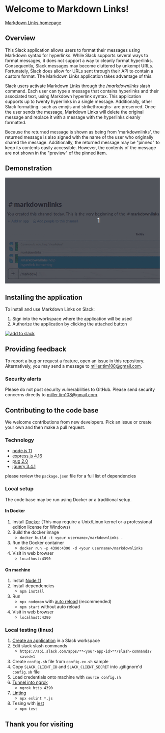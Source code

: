 # Welcome to Markdown Links!
[Markdown Links homepage](https://markdownlinks.io)

## Overview
This Slack application allows users to format their messages using Markdown syntax for hyperlinks. While Slack supports several ways to format messages, it does not support a way to cleanly format hyperlinks. Consequently, Slack messages may become cluttered by unkempt URLs. Fortunately, Slack does allow for URLs sent through their API to contain a custom format. The Markdown Links application takes advantage of this.

Slack users activate Markdown Links through the _/markdownlinks_ slash command. Each user can type a message that contains hyperlinks and their associated text, using Markdown hyperlink syntax. This application supports up to twenty hyperlinks in a single message. Additionally, other Slack formatting -such as emojis and strikethroughs- are preserved. Once the user sends the message, Markdown Links will delete the original message and replace it with a message with the hyperlinks cleanly formatted. 

Because the returned message is shown as being from 'markdownlinks', the returned message is also signed with the name of the user who originally shared the message. Additionally, the returned message may be "pinned" to keep its contents easily accessible. However, the contents of the message are not shown in the "preview" of the pinned item.

## Demonstration
![image](public/img/nasa_dmv_demo_optimize.gif)

## Installing the application
To install and use Markdown Links on Slack:
1) Sign into the workspace where the application will be used
2) Authorize the application by clicking the attached button

<a title="add to slack" href="https://slack.com/oauth/authorize?client_id=588720890436.589085146405&scope=commands"><img src="https://platform.slack-edge.com/img/add_to_slack.png" alt="add to slack"/></a>

## Providing feedback
To report a bug or request a feature, open an issue in this repository. Alternatively, you may send a message to miller.tim108@gmail.com.

### Security alerts
Please do not post security vulnerabilities to GitHub. Please send security concerns directly to miller.tim108@gmail.com.

## Contributing to the code base
We welcome contributions from new developers. Pick an issue or create your own and then make a pull request.

### Technology
- [node.js 11](https://nodejs.org/)
- [express.js 4.16](https://expressjs.com/)
- [pug 2.0](https://pugjs.org/)
- [jquery 3.4.1](https://jquery.com)

please review the `package.json` file for a full list of dependencies

### Local setup
The code base may be run using Docker or a traditional setup.

#### In Docker
1. Install [Docker](https://docs.docker.com/install/) (This may require a Unix/Linux kernel or a professional edition license for Windows)
2. Build the docker image
   - `docker build -t <your username>/markdownlinks .`
3. Run the Docker container
   - `docker run -p 4390:4390 -d <your username>/markdownlinks`
4. Visit in web browser
   - `localhost:4390`

#### On machine
1. Install [Node 11](https://nodejs.org/)
2. Install dependencies
   - `npm install`
3. Run
   - `npx nodemon` with [auto reload](https://nodemon.io/) (recommended)
   - `npm start` without auto reload
4. Visit in web browser
   - `localhost:4390`

### Local testing (linux)
1. [Create an application](https://api.slack.com/tutorials) in a Slack workspace
2. Edit slack slash commands
   - `https://api.slack.com/apps/**<your-app-id>**/slash-commands?saved=1`
3. Create `config.sh` file from `config.ex.sh` sample
4. Copy `SLACK_CLIENT_ID` and `SLACK_CLIENT_SECRET` into .gitignore'd `config.sh` file
5. Load credentials onto machine with `source config.sh`
6. [Tunnel into ngrok](https://api.slack.com/tutorials/tunneling-with-ngrok)
   - `ngrok http 4390`
7. [Linting](https://eslint.org/docs/user-guide/getting-started)
   - `npx eslint *.js`
8. Tesing with [jest](https://jestjs.io/)
   - `npm test`

## Thank you for visiting
